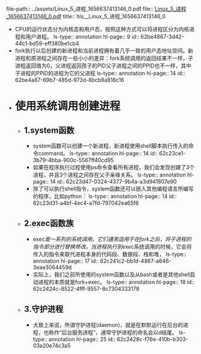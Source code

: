 file-path:: ../assets/Linux_5_进程_1656637413146_0.pdf
file:: [Linux_5_进程_1656637413146_0.pdf](../assets/Linux_5_进程_1656637413146_0.pdf)
title:: hls__Linux_5_进程_1656637413146_0

- CPU的运行状态分为内核态和用户态，按照这种方式可以将进程区分为内核进程和用户进程。
  ls-type:: annotation
  hl-page:: 9
  id:: 62be4867-3d42-44c1-bd59-eff380be1cb4
- fork执行以后创建的新进程和当前进程拥有着几乎一致的用户态地址空间。新进程和原进程之间存在一些小小的差异：fork系统调用的返回结果不一样，子进程返回值为0，父进程返回孩子的PID父子进程之间的PPID也不一样，其中子进程的PPID的进程为它的父进程
  ls-type:: annotation
  hl-page:: 14
  id:: 62be4a87-69b7-485d-973d-8bcb8a816c16
- # 使用系统调用创建进程
	- ## 1.system函数
		- system函数可以创建一个新进程，新进程使用shell脚本执行传入的命令command。
		  ls-type:: annotation
		  hl-page:: 14
		  id:: 62c23ce1-3b79-4bba-900c-5567ff40cd95
		- 如果在程序执行过程使用ps命令查看所有进程，我们会发现创建了3个进程，并且3个进程之间存在父子亲缘关系。
		  ls-type:: annotation
		  hl-page:: 14
		  id:: 62c23d47-0324-4377-9b4a-a3d941807e90
		- 除了可以执行shell指令，system函数还可以嵌入其他编程语言所编写的程序，比如python：
		  ls-type:: annotation
		  hl-page:: 14
		  id:: 62c23d31-a4bf-4ec4-a7fd-797042ea65f6
	- ## 2.exec函数族
		- exec*是一系列的系统调用。它们通常适用于在fork之后，将子进程的指令部分进行替换修改。当进程执行到exec*系统调用的时候，它会将传入的指令来取代进程本身的代码段、数据段、栈和堆，
		  ls-type:: annotation
		  hl-page:: 17
		  id:: 62c241c2-bb1d-4867-a646-3eae3064459d
		- 实际上，我们之前所使用的system函数以及从bash或者是其他shell启动进程的本质就是fork+exec。
		  ls-type:: annotation
		  hl-page:: 18
		  id:: 62c2424c-8522-4fff-9557-8c7304333178
	- ## 3.守护进程
		- 大致上来说，所谓守护进程(daemon)，就是在默默运行在后台的进程，也称作“后台服务进程”，通常守护进程的命名会以d结尾。
		  ls-type:: annotation
		  hl-page:: 25
		  id:: 62c2428c-f76e-410b-b303-03a20e74c3a5